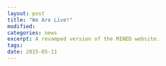 ```yaml
---
layout: post
title: "We Are Live!"
modified: 
categories: news
excerpt: A revamped version of the MINED website.
tags: 
date: 2015-05-11
---
```


